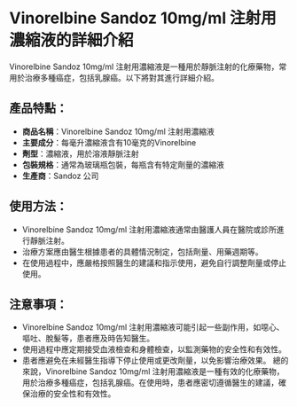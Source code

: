 # Vinorelbine Sandoz 10mg/ml 注射用濃縮液的詳細介紹
Vinorelbine Sandoz 10mg/ml 注射用濃縮液是一種用於靜脈注射的化療藥物，常用於治療多種癌症，包括乳腺癌。以下將對其進行詳細介紹。
## 產品特點：
- **商品名稱**：Vinorelbine Sandoz 10mg/ml 注射用濃縮液
- **主要成分**：每毫升濃縮液含有10毫克的Vinorelbine
- **劑型**：濃縮液，用於溶液靜脈注射
- **包裝規格**：通常為玻璃瓶包裝，每瓶含有特定劑量的濃縮液
- **生產商**：Sandoz 公司
## 使用方法：
- Vinorelbine Sandoz 10mg/ml 注射用濃縮液通常由醫護人員在醫院或診所進行靜脈注射。
- 治療方案應由醫生根據患者的具體情況制定，包括劑量、用藥週期等。
- 在使用過程中，應嚴格按照醫生的建議和指示使用，避免自行調整劑量或停止使用。
## 注意事項：
- Vinorelbine Sandoz 10mg/ml 注射用濃縮液可能引起一些副作用，如噁心、嘔吐、脫髮等，患者應及時告知醫生。
- 使用過程中應定期接受血液檢查和身體檢查，以監測藥物的安全性和有效性。
- 患者應避免在未經醫生指導下停止使用或更改劑量，以免影響治療效果。
總的來說，Vinorelbine Sandoz 10mg/ml 注射用濃縮液是一種有效的化療藥物，用於治療多種癌症，包括乳腺癌。在使用時，患者應密切遵循醫生的建議，確保治療的安全性和有效性。